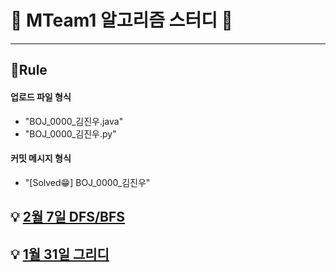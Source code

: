 # 🌈 MTeam1 알고리즘 스터디 🌈

---
## 📝Rule
#### 업로드 파일 형식
 - "BOJ_0000_김진우.java"
 - "BOJ_0000_김진우.py"

#### 커밋 메시지 형식 
  - "[Solved😁] BOJ_0000_김진우"


## 💡 [2월 7일 DFS/BFS](./2월7일_dfs_bfs)

## 💡 [1월 31일 그리디](./1월31일_그리디)